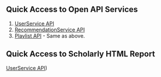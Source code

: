 ## Quick Access to Open API Services

1. [UserService API](https://htmlpreview.github.io/?https://github.com/andreiprepelita/VireWade/blob/main/Midterm%20Deliverable%20Design%20%26%20Architecture%20A/Open%20API%20SPECIFICATION/User%20Service%20-%20Open%20API/index.html)
2. [RecommendationService API](https://htmlpreview.github.io/?https://github.com/andreiprepelita/VireWade/blob/main/Midterm%20Deliverable%20Design%20%26%20Architecture%20A/Open%20API%20SPECIFICATION/Recommendation%20Service%20-%20Open%20API/index.html)
3. [Playlist API](path/to/Playlist/API/documentation) - Same as above.


## Quick Access to Scholarly HTML Report
[UserService API]([https://andreiprepelita.github.io/Tehnical-Report-Vire-Midterm-evaluation/]))

